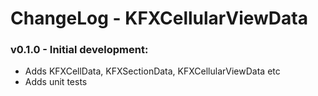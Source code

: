 
# ChangeLog - KFXCellularViewData

### v0.1.0 - Initial development:
- Adds KFXCellData, KFXSectionData, KFXCellularViewData etc
- Adds unit tests

